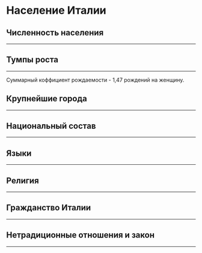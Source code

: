 # Население Италии
 
## Численность населения
***
## Тумпы роста
***
Суммарный коффициент рождаемости - 1,47 рождений на женщину.
## Крупнейшие города
***
## Национальный состав
***
## Языки
***
## Религия
***
## Гражданство Италии
***
## Нетрадиционные отношения и закон
***

